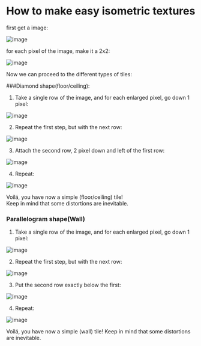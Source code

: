 # How to make easy isometric textures

first get a image:

![image](https://user-images.githubusercontent.com/64809360/233989606-1c7dc0bb-bd34-455e-be1b-c7baac0f0cb5.png)

for each pixel of the image, make it a 2x2:

![image](https://user-images.githubusercontent.com/64809360/233989801-21331f58-bb3f-49a6-8407-156330d45534.png)

Now we can proceed to the different types of tiles:

###Diamond shape(floor/ceiling):

1) Take a single row of the image, and for each enlarged pixel, go down 1 pixel:
  
![image](https://user-images.githubusercontent.com/64809360/233990412-d1b987cf-5a78-474c-8f17-1a0184a64099.png)

2) Repeat the first step, but with the next row:

![image](https://user-images.githubusercontent.com/64809360/233990444-8eb13a72-9bb9-4cb3-af7b-abeb602c2c97.png)

3) Attach the second row, 2 pixel down and left of the first row:

![image](https://user-images.githubusercontent.com/64809360/233990568-3739982a-c654-4a14-8866-49ea9f308a80.png)

4) Repeat:

![image](https://user-images.githubusercontent.com/64809360/233990933-e6dde61d-6cd1-41d1-93ff-4956ebb560f4.png)

Voilá, you have now a simple (floor/ceiling) tile!<br>
Keep in mind that some distortions are inevitable.

### Parallelogram shape(Wall)

1) Take a single row of the image, and for each enlarged pixel, go down 1 pixel:

![image](https://user-images.githubusercontent.com/64809360/233990412-d1b987cf-5a78-474c-8f17-1a0184a64099.png)

2) Repeat the first step, but with the next row:

![image](https://user-images.githubusercontent.com/64809360/233990444-8eb13a72-9bb9-4cb3-af7b-abeb602c2c97.png)

3) Put the second row exactly below the first:

![image](https://user-images.githubusercontent.com/64809360/233991148-b35791d7-014b-467c-848c-a540882bc504.png)

4) Repeat:

![image](https://user-images.githubusercontent.com/64809360/233991241-9f3bb2a9-bc34-4446-9574-e419c2674583.png)

Voilá, you have now a simple (wall) tile!
Keep in mind that some distortions are inevitable.
